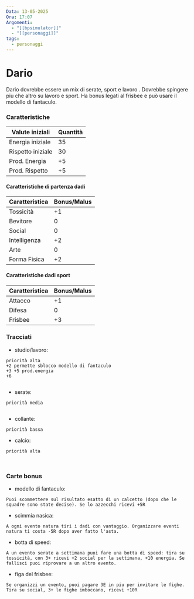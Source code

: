 ```yaml
---
Data: 13-05-2025
Ora: 17:07
Argomenti:
  - "[[bpsimulator]]"
  - "[[personaggi]]"
tags:
  - personaggi
---
```


# Dario

Dario dovrebbe essere un mix di serate, sport e lavoro . Dovrebbe spingere piu che altro su lavoro e sport. Ha bonus legati al frisbee e può usare il modello di fantaculo.
### Caratteristiche

| Valute iniziali   | Quantità |
| ----------------- | -------- |
| Energia iniziale  | 35       |
| Rispetto iniziale | 30       |
| Prod. Energia     | +5       |
| Prod. Rispetto    | +5       |

#### Caratteristiche di partenza dadi

| Caratteristica | Bonus/Malus |
| -------------- | ----------- |
| Tossicità      | +1          |
| Bevitore       | 0           |
| Social         | 0           |
| Intelligenza   | +2          |
| Arte           | 0           |
| Forma Fisica   | +2          |

#### Caratteristiche dadi sport


| Caratteristica | Bonus/Malus |
| -------------- | ----------- |
| Attacco        | +1          |
| Difesa         | 0           |
| Frisbee        | +3          |


### Tracciati

- studio/lavoro: 
```
priorità alta
+2 permette sblocco modello di fantaculo
+3 +5 prod.energia
+6 


```
- serate: 
```
priorità media


```
- collante: 
```
priorità bassa
```

- calcio:
```
priorità alta



```


### Carte bonus

- modello di fantaculo:
```
Puoi scommettere sul risultato esatto di un calcetto (dopo che le squadre sono state decise). Se lo azzecchi ricevi +5R
```

- scimmia nasica:
```
A ogni evento natura tiri i dadi con vantaggio. Organizzare eventi natura ti costa -5R dopo aver fatto l'asta.
```

- botta di speed:
```
A un evento serate a settimana puoi fare una botta di speed: tira su tossicità, con 3+ ricevi +2 social per la settimana, +10 energia. Se fallisci puoi riprovare a un altro evento.
```

- figa del frisbee:
```
Se organizzi un evento, puoi pagare 3E in piu per invitare le fighe. Tira su social, 3+ le fighe imboccano, ricevi +10R  
```
